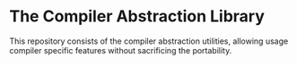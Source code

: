 # The Compiler Abstraction Library

This repository consists of the compiler abstraction utilities, allowing usage
compiler specific features without sacrificing the portability.
